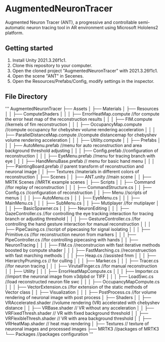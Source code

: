 # AugmentedNeuronTracer
Augmented Neuron Tracer (ANT), a progressive and controllable semi-automatic neuron tracing tool in AR environment using Microsoft Hololens2 platform.
## Getting started
1. Install Unity 2021.3.26f1c1.
2. Clone this repository to your computer.
3. Open the cloned project "AugmentedNeuronTracer" with 2021.3.26f1c1.
4. Open the scene "ANT" in Secenes.
5. Open the Resources/Prefabs/Config, modify settings in the inspector.
## File Directory
'''
AugmentedNeuronTracer
├── Assets
│   ├── Materials
│   ├── Resources
│   │   ├── ComputeShaders
│   │   │   ├── ErrorHeatMap.compute //for compute the error heat map of the reconstruction results
│   │   │   ├── FIM.compute //kernels of fim reconstruction
│   │   │   ├── OccupancyMap.compute //compute occupancy for chebyshev volume rendering acceleration
│   │   │   ├── ParallelDistanceMap.compute //compute distancemap for chebyshev volume rendering acceleration
│   │   │   ├── Utility.compute
│   │   ├── Prefabs
│   │   │   ├── AutoMenu.prefab //menu for auto reconstruction and area background threshold adjusting
│   │   │   ├── Config.prefab //configuration of reconstruction
│   │   │   ├── EyeMenu.prefab //menu for tracing branch with eye
│   │   │   ├── HandMenuBase.prefab // menu for basic hand menu
│   │   │   ├── PaintingBoard.prefab // parent transform of reconstruction and neuronal image
│   │   ├── Textures //materials in different colors of reconstruction
│   ├── Scenes
│   │   ├── ANT.unity //main scene
│   │   ├── MRTK Scenes //MRTK example scenes
│   ├── Scripts
│   │   ├── Command //for replay of reconstruction
│   │   │   ├── CommandStructure.cs
│   │   ├── Config.cs //configuration of reconstruction
│   │   ├── Menu //scripts of menus
│   │   │   ├── AutoMenu.cs
│   │   │   ├── EyeMenu.cs
│   │   │   ├── MainMenu.cs
│   │   │   ├── SubMenu.cs
│   │   ├── Mutiplayer //for mutiplayer
│   │   │   ├── BasicSpawner.cs
│   │   ├── NeuronEditing 
│   │   │   ├── GazeController.cs //for controlling the eye tracking interaction for tracing branch or adjusting threshold
│   │   │   ├── GestureController.cs //for controlling the hand gesture interaction for manual reconstruction
│   │   │   ├── PipeCasing.cs //script of pipecasing for signal isolating
│   │   │   ├── Primitive.cs //for reconstruction neuron from markers
│   │   │   ├── PipeController.cs //for controlling pipecasing with hands
│   │   ├── NeuronTracing
│   │   │   ├── FIM.cs //reconstrucion with fast iterative methods boosted by compute shader
│   │   │   ├── FastMarching.cs //reconstruection with fast marching methods
│   │   │   ├── Heap.cs //assisted fmm
│   │   │   ├── HierarchyPruning.cs // for culling
│   │   │   ├── Marker.cs 
│   │   │   ├── Tracer.cs //for neuron tracing
│   │   │   ├── VirutalFinger.cs //for manual reconstruction
│   │   ├── Utility
│   │   │   ├── ErrorHeatMapCompute.cs 
│   │   │   ├── Importer.cs //import the neuronal image from v3dpbd or TIFF
│   │   │   ├── LoadSwc.cs //load reconstructed neuron file swc
│   │   │   ├── OccupancyMapCompute.cs 
│   │   │   ├── VectorExtension.cs //for extension of the static methods of Vector class
│   │   ├── Visualization
│   │   │   ├── PostProcess.cs //for volume rendering of neuronal image with post process
│   ├── Shaders
│   │   ├── VRAccelerated.shader //volume rendering (VR) accelerated with chebyshev distance
│   │   ├── VRBase.shader // VR without any acceleration
│   │   ├── VRFixedThresh.shader // VR with fixed background threshold
│   │   ├── VRFlexibleThresh.shader // VR with area background threshold
│   │   ├── VRHeatMap.shader // heat map rendering
│   ├── Textures // texture of neuronal images and processed images
├── MRTK3 //packages of MRTK3
└── Packages //packages configuration
'''
